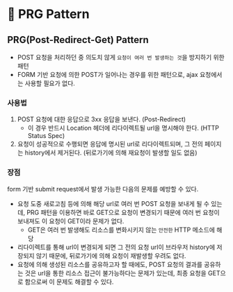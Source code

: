 # 🔁 PRG Pattern

## PRG(Post-Redirect-Get) Pattern

- POST 요청을 처리하던 중 의도치 않게 `요청이 여러 번 발생하는 것`을 방지하기 위한 패턴
- FORM 기반 요청에 의한 POST가 일어나는 경우를 위한 패턴으로, ajax 요청에서는 사용할 필요가 없다.

### 사용법

1. POST 요청에 대한 응답으로 3xx 응답을 보낸다. (Post-Redirect)
    - 이 경우 반드시 Location 헤더에 리다이렉트될 url을 명시해야 한다. (HTTP Status Spec)
2. 요청이 성공적으로 수행되면 응답에 명시된 url로 리다이렉트되며, 그 전의 페이지는 history에서 제거된다. (뒤로가기에 의해 재요청이 발생할 일도 없음)

### 장점

form 기반 submit request에서 발생 가능한 다음의 문제를 예방할 수 있다.

- 요청 도중 새로고침 등에 의해 해당 url로 여러 번 POST 요청을 보내게 될 수 있는데, PRG 패턴을 이용하면 바로 GET으로 요청이 변경되기 때문에 여러 번 요청이 보내져도 이 요청이 GET이라 문제가 없다.
    - GET은 여러 번 발생해도 리소스를 변화시키지 않는 `안전한` HTTP 메소드에 해당
- 리다이렉트를 통해 url이 변경되게 되면 그 전의 요청 url이 브라우저 history에 저장되지 않기 때문에, 뒤로가기에 의해 요청이 재발생할 우려도 없다.
- 요청에 의해 생성된 리소스를 공유하고자 할 때에도, POST 요청의 결과를 공유하는 것은 url을 통한 리소스 접근이 불가능하다는 문제가 있는데, 최종 요청을 GET으로 함으로써 이 문제도 해결할 수 있다.
